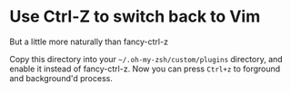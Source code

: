 # Use Ctrl-Z to switch back to Vim

But a little more naturally than fancy-ctrl-z

Copy this directory into your `~/.oh-my-zsh/custom/plugins` directory, and enable it instead of fancy-ctrl-z.
Now you can press `Ctrl+z` to forground and background'd process.
